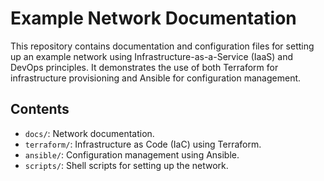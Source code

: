 # Example Network Documentation

This repository contains documentation and configuration files for setting up an example network using Infrastructure-as-a-Service (IaaS) and DevOps principles. It demonstrates the use of both Terraform for infrastructure provisioning and Ansible for configuration management.

## Contents

- `docs/`: Network documentation.
- `terraform/`: Infrastructure as Code (IaC) using Terraform.
- `ansible/`: Configuration management using Ansible.
- `scripts/`: Shell scripts for setting up the network.

